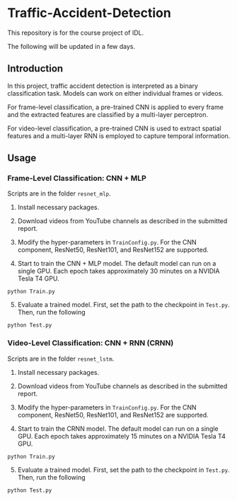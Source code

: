 # Traffic-Accident-Detection

This repository is for the course project of IDL.

The following will be updated in a few days.

## Introduction

In this project, traffic accident detection is interpreted as a binary classification task. Models can work on either individual frames or videos.

For frame-level classification, a pre-trained CNN is applied to every frame and the extracted features are classified by a multi-layer perceptron.

For video-level classification, a pre-trained CNN is used to extract spatial features and a multi-layer RNN is employed to capture temporal information.

## Usage

### Frame-Level Classification: CNN + MLP

Scripts are in the folder `resnet_mlp`.

1. Install necessary packages.

2. Download videos from YouTube channels as described in the submitted report.

3. Modify the hyper-parameters in `TrainConfig.py`. For the CNN component, ResNet50, ResNet101, and ResNet152 are supported.

4. Start to train the CNN + MLP model. The default model can run on a single GPU. Each epoch takes approximately 30 minutes on a NVIDIA Tesla T4 GPU.

```
python Train.py
```

5. Evaluate a trained model. First, set the path to the checkpoint in `Test.py`. Then, run the following

```
python Test.py
```


### Video-Level Classification: CNN + RNN (CRNN)

Scripts are in the folder `resnet_lstm`.

1. Install necessary packages.

2. Download videos from YouTube channels as described in the submitted report.

3. Modify the hyper-parameters in `TrainConfig.py`. For the CNN component, ResNet50, ResNet101, and ResNet152 are supported.

4. Start to train the CRNN model. The default model can run on a single GPU. Each epoch takes approximately 15 minutes on a NVIDIA Tesla T4 GPU.

```
python Train.py
```

5. Evaluate a trained model. First, set the path to the checkpoint in `Test.py`. Then, run the following

```
python Test.py
```
